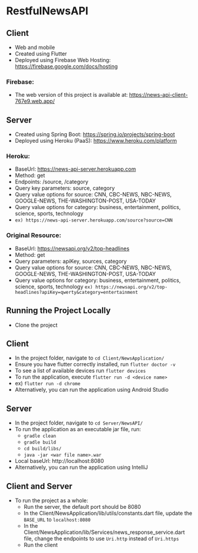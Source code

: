 # RestfulNewsAPI
## Client
- Web and mobile
- Created using Flutter
- Deployed using Firebase Web Hosting: https://firebase.google.com/docs/hosting

### Firebase:
- The web version of this project is available at: https://news-api-client-767e9.web.app/ 

## Server
- Created using Spring Boot: https://spring.io/projects/spring-boot
- Deployed using Heroku (PaaS): https://www.heroku.com/platform

### Heroku:
- BaseUrl: https://news-api-server.herokuapp.com
- Method: get
- Endpoints: /source, /category
- Query key parameters: source, category 
- Query value options for source: CNN, CBC-NEWS, NBC-NEWS, GOOGLE-NEWS, THE-WASHINGTON-POST, USA-TODAY
- Query value options for category: business, entertainment, politics, science, sports, technology
- `ex) https://news-api-server.herokuapp.com/source?source=CNN`

### Original Resource: 
- BaseUrl: https://newsapi.org/v2/top-headlines
- Method: get
- Query parameters: apiKey, sources, category
- Query value options for source: CNN, CBC-NEWS, NBC-NEWS, GOOGLE-NEWS, THE-WASHINGTON-POST, USA-TODAY
- Query value options for category: business, entertainment, politics, science, sports, technology
`ex) https://newsapi.org/v2/top-headlines?apiKey=qwerty&category=entertainment` 

## Running the Project Locally
- Clone the project

## Client
- In the project folder, navigate to `cd Client/NewsApplication/`
- Ensure you have flutter correctly installed, run `flutter doctor -v`
- To see a list of available devices run `flutter devices`
- To run the application, execute `flutter run -d <device name>` 
- ex) `flutter run -d chrome`
- Alternatively, you can run the application using Android Studio

## Server
- In the project folder, navigate to `cd Server/NewsAPI/`
- To run the application as an executable jar file, run:
  - `gradle clean`
  - `gradle build`
  - `cd build/libs/`
  - `java -jar <war file name>.war`
- Local baseUrl: http://localhost:8080
- Alternatively, you can run the application using IntelliJ

## Client and Server
- To run the project as a whole:
  - Run the server, the default port should be 8080
  - In the Client/NewsApplication/lib/utils/constants.dart file, update the `BASE_URL` to `localhost:8080`
  - In the Client/NewsApplication/lib/Services/news_response_service.dart file, change the endpoints to use `Uri.http` instead of `Uri.https`
  - Run the client
